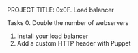 PROJECT TITLE: 0x0F. Load balancer

Tasks
0. Double the number of webservers
1. Install your load balancer
2. Add a custom HTTP header with Puppet